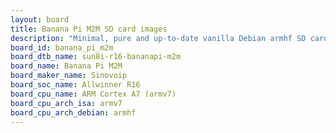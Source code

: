 ```yaml
---
layout: board
title: Banana Pi M2M SD card images
description: "Minimal, pure and up-to-date vanilla Debian armhf SD card images for Banana Pi M2M by Sinovoip, SoC: Allwinner R16, CPU ISA: armv7"
board_id: banana_pi_m2m
board_dtb_name: sun8i-r16-bananapi-m2m
board_name: Banana Pi M2M
board_maker_name: Sinovoip
board_soc_name: Allwinner R16
board_cpu_name: ARM Cortex A7 (armv7)
board_cpu_arch_isa: armv7
board_cpu_arch_debian: armhf
---
```

